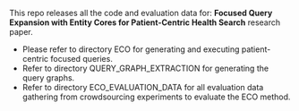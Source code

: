 This repo releases all the code and evaluation data for:
**Focused Query Expansion with Entity Cores for Patient-Centric Health Search** research paper.

- Please refer to directory ECO for generating and executing patient-centric focused queries.
- Refer to directory QUERY_GRAPH_EXTRACTION for generating the query graphs.
- Refer to directory ECO_EVALUATION_DATA for all evaluation data gathering from crowdsourcing experiments to evaluate the ECO method.
